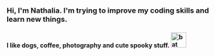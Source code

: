 ### Hi, I'm Nathalia. I'm trying to improve my coding skills and learn new things.

#### I like dogs, coffee, photography and cute spooky stuff. <img alt="bat" width="35x" src="https://i.pinimg.com/originals/fc/fa/31/fcfa316b33aa1f3c05a67d195ddbb686.gif">


